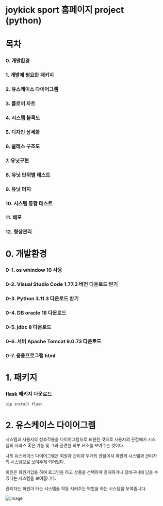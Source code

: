 # joykick sport 홈페이지 project (python)
# 목차
### 0. 개발환경
### 1. 개발에 필요한 패키지
### 2. 유스케이스 다이어그램
### 3. 플로어 차트
### 4. 시스템 블록도
### 5. 디자인 상세화
### 6. 클래스 구조도
### 7. 유닛구현
### 8. 유닛 단위별 테스트
### 9. 유닛 머지
### 10. 시스템 통합 테스트
### 11. 배포
### 12. 형상관리
# 0. 개발환경
### 0-1. os whindow 10 사용
### 0-2. Visual Studio Code 1.77.3 버전 다운로드 받기
### 0-3. Python 3.11.3 다운로드 받기
### 0-4. DB oracle 18 다운로드
### 0-5. jdbc 8 다운로드
### 0-6. 서버 Apache Tomcat 9.0.73 다운로드
### 0-7. 응용프로그램 html 
# 1. 패키지
### flask 패키지 다운로드
```
pip install flask
```
# 2. 유스케이스 다이어그렘

시스템과 사용자의 상호작용을 다이어그램으로 표현한 것으로 사용자의 관점에서 시스템의 서비스 혹은 기능 및 그와 관련한 외부 요소를 보여주는 것이다.

나의 유스케이스 다이어그렘은 회원과 관리자 두개의 관점에서 회원의 시스템과 관리자의 시스템으로 보여주게 되어있다.

회원은 회원가입를 하여 로그인을 하고 상품을 선택하여 결재하거나 장바구니에 담을 수 있다는 시스템을 보여줍니다.

관리자는 회원이 아는 시스템을 작동 시켜주는 역할을 하는 시스템을 보여줍니다.

![image](https://user-images.githubusercontent.com/104752580/231624445-f8e125e9-025a-40ba-8e2f-8862cdbbcc0a.png)

